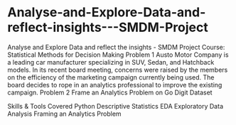 # Analyse-and-Explore-Data-and-reflect-insights---SMDM-Project
Analyse and Explore Data and reflect the insights - SMDM Project
Course: Statistical Methods for Decision Making
Problem 1 Austo Motor Company is a leading car manufacturer specializing in SUV, Sedan, and Hatchback models. In its recent board meeting, concerns were raised by the members on the efficiency of the marketing campaign currently being used. The board decides to rope in an analytics professional to improve the existing campaign. Problem 2 Frame an Analytics Problem on Go Digit Dataset

Skills & Tools Covered
Python
Descriptive Statistics
EDA
Exploratory Data Analysis
Framing an Analytics Problem
